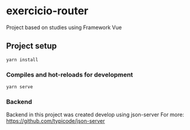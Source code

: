 # exercicio-router
Project based on studies using Framework Vue

## Project setup
```
yarn install
```

### Compiles and hot-reloads for development
```
yarn serve
```
### Backend
Backend in this project was created develop using json-server
For more: https://github.com/typicode/json-server
